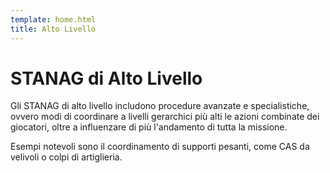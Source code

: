 ```yaml
---
template: home.html
title: Alto Livello
---
```


# STANAG di Alto Livello

Gli STANAG di alto livello includono procedure avanzate e specialistiche, ovvero modi di coordinare a livelli gerarchici più alti le azioni combinate dei giocatori, oltre a influenzare di più l'andamento di tutta la missione.

Esempi notevoli sono il coordinamento di supporti pesanti, come CAS da velivoli o colpi di artiglieria.
